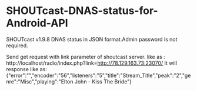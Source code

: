 # SHOUTcast-DNAS-status-for-Android-API
SHOUTcast v1.9.8 DNAS status in JSON format.Admin password is not required.

Send get request with link parameter of shoutcast server.
like as : http://localhost/radio/index.php?link=http://78.129.163.73:23070/
It will response like as:
{"error":"","encoder":"56","listeners":"5","title":"Stream_Title","peak":"2","genre":"Misc","playing":"Elton John - Kiss The Bride"}
